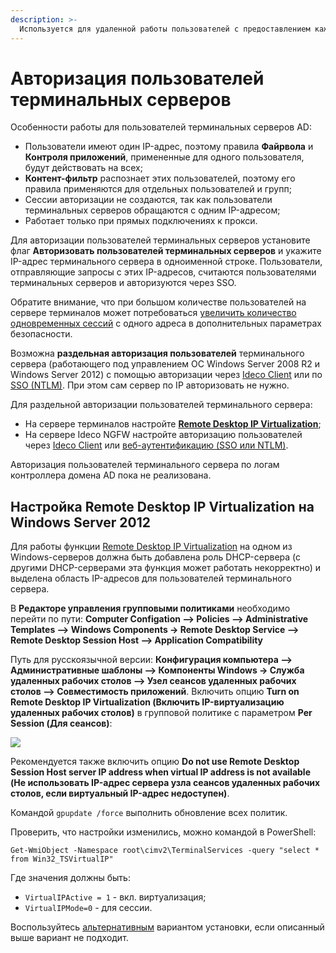 ```yaml
---
description: >-
  Используется для удаленной работы пользователей с предоставлением каждому отдельного рабочего стола. 
---
```


# Авторизация пользователей терминальных серверов

Особенности работы для пользователей терминальных серверов AD:

* Пользователи имеют один IP-адрес, поэтому правила **Файрвола** и **Контроля приложений**, примененные для одного пользователя, будут действовать на всех;
* **Контент-фильтр** распознает этих пользователей, поэтому его правила применяются для отдельных пользователей и групп;
* Сессии авторизации не создаются, так как пользователи терминальных серверов обращаются с одним IP-адресом;
* Работает только при прямых подключениях к прокси.

Для авторизации пользователей терминальных серверов установите флаг **Авторизовать пользователей терминальных серверов** и укажите IP-адрес терминального сервера в одноименной строке. Пользователи, отправляющие запросы с этих IP-адресов, считаются пользователями терминальных серверов и авторизуются через SSO.

Обратите внимание, что при большом количестве пользователей на сервере терминалов может потребоваться [увеличить количество одновременных сессий](https://docs.microsoft.com/ru-ru/windows-server/remote/remote-desktop-services/troubleshoot/remote-desktop-service-currently-busy#check-the-connection-limit-policy) с одного адреса в дополнительных параметрах безопасности.

Возможна **раздельная авторизация пользователей** терминального сервера (работающего под управлением ОС Windows Server 2008 R2 и Windows Server 2012) с помощью авторизации через [Ideco Client](/settings/users/ideco-client/README.md) или по [SSO (NTLM)](/settings/users/active-directory/active-directory-user-authorization.md). При этом сам сервер по IP авторизовать не нужно.

Для раздельной авторизации пользователей терминального сервера: 

* На сервере терминалов настройте [**Remote Desktop IP Virtualization**](https://docs.microsoft.com/en-us/troubleshoot/windows-server/remote/remote-desktop-ip-virtualization); 
* На сервере Ideco NGFW настройте авторизацию пользователей через [Ideco Client](/settings/users/ideco-client/README.md) или [веб-аутентификацию (SSO или NTLM)](/settings/users/active-directory/active-directory-user-authorization.md). 

Авторизация пользователей терминального сервера по логам контроллера домена AD пока не реализована.

## Настройка Remote Desktop IP Virtualization на Windows Server 2012

Для работы функции [Remote Desktop IP Virtualization](https://docs.microsoft.com/en-us/troubleshoot/windows-server/remote/remote-desktop-ip-virtualization) на одном из Windows-серверов должна быть добавлена роль DHCP-сервера (с другими DHCP-серверами эта функция может работать некорректно) и выделена область IP-адресов для пользователей терминального сервера.

В **Редакторе управления групповыми политиками** необходимо перейти по пути: **Computer Configation –> Policies –> Administrative Templates –> Windows Components -> Remote Desktop Service –> Remote Desktop Session Host –> Application Compatibility**

Путь для русскоязычной версии: **Конфигурация компьютера –> Административные шаблоны –> Компоненты Windows -> Служба удаленных рабочих столов –> Узел сеансов удаленных рабочих столов –> Совместимость приложений**. Включить опцию **Turn on Remote Desktop IP Virtualization (Включить IP-виртуализацию удаленных рабочих столов)** в групповой политике с параметром **Per Session (Для сеансов)**:

![](/.gitbook/assets/terminal-server.png)

Рекомендуется также включить опцию **Do not use Remote Desktop Session Host server IP address when virtual IP address is not available (Не использовать IP-адрес сервера узла сеансов удаленных рабочих столов, если виртуальный IP-адрес недоступен)**.

Командой `gpupdate /force` выполнить обновление всех политик.

Проверить, что настройки изменились, можно командой в PowerShell:

`Get-WmiObject -Namespace root\cimv2\TerminalServices -query "select * from Win32_TSVirtualIP"`

Где значения должны быть: 

* `VirtualIPActive = 1` - вкл. виртуализация;
* `VirtualIPMode=0` - для сессии.

Воспользуйтесь [альтернативным](https://social.technet.microsoft.com/wiki/ru-ru/contents/articles/22770.windows-server-2012-r2-ip.aspx) вариантом установки, если описанный выше вариант не подходит.
